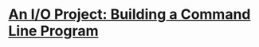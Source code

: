 # [An I/O Project: Building a Command Line Program][def]

[def]: https://doc.rust-lang.org/book/ch12-00-an-io-project.html